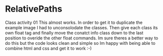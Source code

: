 # RelativePaths
Class activity 01
This almost works. In order to get it to duplicate the example image I had to unconsolodate the classes.  Then give each class its own float tag and finally move the conatct info class down to the last position to overide the other float commands.  Im sure theres a better way to do this but the code looks clean and simple so Im happy with being able to combine html and css and get it to work :-)